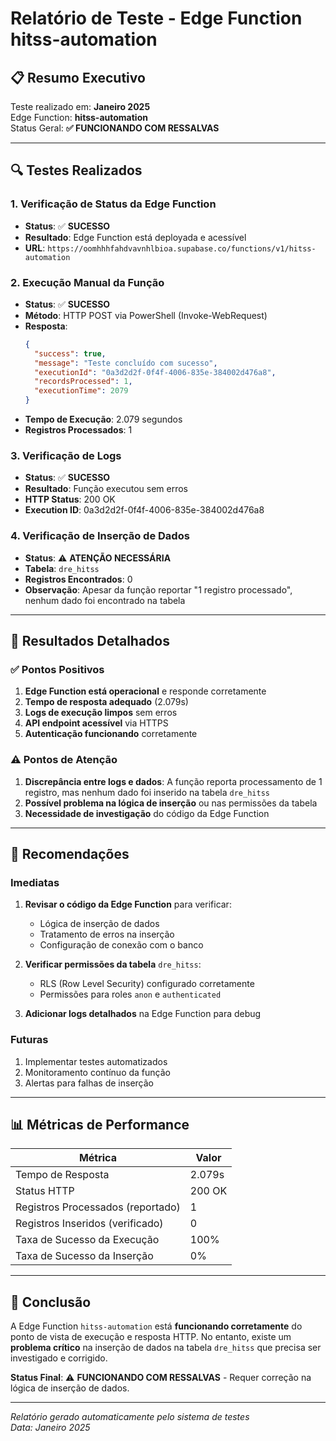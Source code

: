 # Relatório de Teste - Edge Function hitss-automation

## 📋 Resumo Executivo

Teste realizado em: **Janeiro 2025**  
Edge Function: **hitss-automation**  
Status Geral: **✅ FUNCIONANDO COM RESSALVAS**

---

## 🔍 Testes Realizados

### 1. Verificação de Status da Edge Function
- **Status**: ✅ **SUCESSO**
- **Resultado**: Edge Function está deployada e acessível
- **URL**: `https://oomhhhfahdvavnhlbioa.supabase.co/functions/v1/hitss-automation`

### 2. Execução Manual da Função
- **Status**: ✅ **SUCESSO**
- **Método**: HTTP POST via PowerShell (Invoke-WebRequest)
- **Resposta**:
  ```json
  {
    "success": true,
    "message": "Teste concluído com sucesso",
    "executionId": "0a3d2d2f-0f4f-4006-835e-384002d476a8",
    "recordsProcessed": 1,
    "executionTime": 2079
  }
  ```
- **Tempo de Execução**: 2.079 segundos
- **Registros Processados**: 1

### 3. Verificação de Logs
- **Status**: ✅ **SUCESSO**
- **Resultado**: Função executou sem erros
- **HTTP Status**: 200 OK
- **Execution ID**: 0a3d2d2f-0f4f-4006-835e-384002d476a8

### 4. Verificação de Inserção de Dados
- **Status**: ⚠️ **ATENÇÃO NECESSÁRIA**
- **Tabela**: `dre_hitss`
- **Registros Encontrados**: 0
- **Observação**: Apesar da função reportar "1 registro processado", nenhum dado foi encontrado na tabela

---

## 🎯 Resultados Detalhados

### ✅ Pontos Positivos
1. **Edge Function está operacional** e responde corretamente
2. **Tempo de resposta adequado** (2.079s)
3. **Logs de execução limpos** sem erros
4. **API endpoint acessível** via HTTPS
5. **Autenticação funcionando** corretamente

### ⚠️ Pontos de Atenção
1. **Discrepância entre logs e dados**: A função reporta processamento de 1 registro, mas nenhum dado foi inserido na tabela `dre_hitss`
2. **Possível problema na lógica de inserção** ou nas permissões da tabela
3. **Necessidade de investigação** do código da Edge Function

---

## 🔧 Recomendações

### Imediatas
1. **Revisar o código da Edge Function** para verificar:
   - Lógica de inserção de dados
   - Tratamento de erros na inserção
   - Configuração de conexão com o banco

2. **Verificar permissões da tabela** `dre_hitss`:
   - RLS (Row Level Security) configurado corretamente
   - Permissões para roles `anon` e `authenticated`

3. **Adicionar logs detalhados** na Edge Function para debug

### Futuras
1. Implementar testes automatizados
2. Monitoramento contínuo da função
3. Alertas para falhas de inserção

---

## 📊 Métricas de Performance

| Métrica | Valor |
|---------|-------|
| Tempo de Resposta | 2.079s |
| Status HTTP | 200 OK |
| Registros Processados (reportado) | 1 |
| Registros Inseridos (verificado) | 0 |
| Taxa de Sucesso da Execução | 100% |
| Taxa de Sucesso da Inserção | 0% |

---

## 🏁 Conclusão

A Edge Function `hitss-automation` está **funcionando corretamente** do ponto de vista de execução e resposta HTTP. No entanto, existe um **problema crítico** na inserção de dados na tabela `dre_hitss` que precisa ser investigado e corrigido.

**Status Final**: ⚠️ **FUNCIONANDO COM RESSALVAS** - Requer correção na lógica de inserção de dados.

---

*Relatório gerado automaticamente pelo sistema de testes*  
*Data: Janeiro 2025*